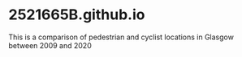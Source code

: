 # 2521665B.github.io
This is a comparison of pedestrian and cyclist locations in Glasgow between 2009 and 2020
